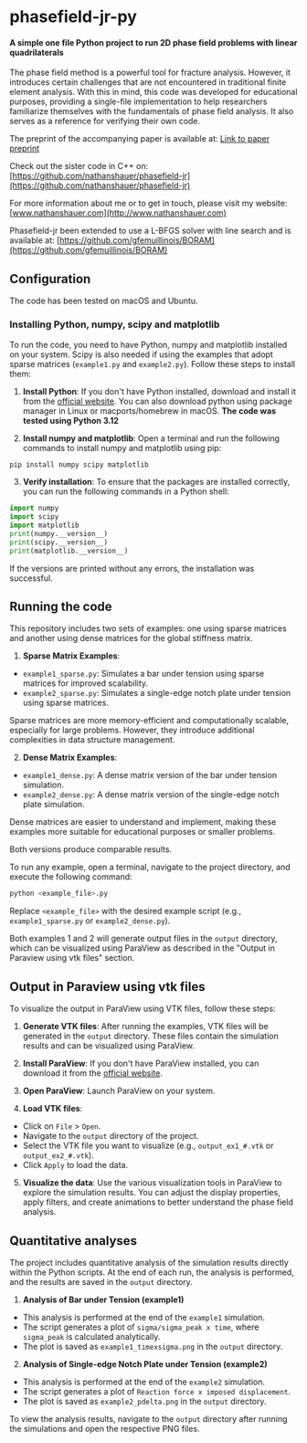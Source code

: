 # phasefield-jr-py
#### A simple one file Python project to run 2D phase field problems with linear quadrilaterals

The phase field method is a powerful tool for fracture analysis. However, it introduces certain challenges that are not encountered in traditional finite element analysis. With this in mind, this code was developed for educational purposes, providing a single-file implementation to help researchers familiarize themselves with the fundamentals of phase field analysis. It also serves as a reference for verifying their own code.

The preprint of the accompanying paper is available at:
[Link to paper preprint](https://papers.ssrn.com/sol3/papers.cfm?abstract_id=5293414)

Check out the sister code in C++ on:
[https://github.com/nathanshauer/phasefield-jr](https://github.com/nathanshauer/phasefield-jr)

For more information about me or to get in touch, please visit my website:
[www.nathanshauer.com](http://www.nathanshauer.com)

Phasefield-jr been extended to use a L-BFGS solver with line search and is available at: 
[https://github.com/gfemuillinois/BORAM](https://github.com/gfemuillinois/BORAM)

## Configuration

The code has been tested on macOS and Ubuntu. 

### Installing Python, numpy, scipy and matplotlib

To run the code, you need to have Python, numpy and matplotlib installed on your system. Scipy is also needed if using the examples that adopt sparse matrices (`example1.py` and `example2.py`). Follow these steps to install them:

1. **Install Python**: If you don't have Python installed, download and install it from the [official website](https://www.python.org/downloads/). You can also download python using package manager in Linux or macports/homebrew in macOS. **The code was tested using Python 3.12**

2. **Install numpy and matplotlib**: Open a terminal and run the following commands to install numpy and matplotlib using pip:

```sh
pip install numpy scipy matplotlib
```

3. **Verify installation**: To ensure that the packages are installed correctly, you can run the following commands in a Python shell:

```python
import numpy
import scipy
import matplotlib
print(numpy.__version__)
print(scipy.__version__)
print(matplotlib.__version__)
```

If the versions are printed without any errors, the installation was successful.

## Running the code

This repository includes two sets of examples: one using sparse matrices and another using dense matrices for the global stiffness matrix. 

1. **Sparse Matrix Examples**: 
  - `example1_sparse.py`: Simulates a bar under tension using sparse matrices for improved scalability.
  - `example2_sparse.py`: Simulates a single-edge notch plate under tension using sparse matrices.

  Sparse matrices are more memory-efficient and computationally scalable, especially for large problems. However, they introduce additional complexities in data structure management.

2. **Dense Matrix Examples**:
  - `example1_dense.py`: A dense matrix version of the bar under tension simulation.
  - `example2_dense.py`: A dense matrix version of the single-edge notch plate simulation.

  Dense matrices are easier to understand and implement, making these examples more suitable for educational purposes or smaller problems.

Both versions produce comparable results.

To run any example, open a terminal, navigate to the project directory, and execute the following command:

```sh
python <example_file>.py
```

Replace `<example_file>` with the desired example script (e.g., `example1_sparse.py` or `example2_dense.py`).

Both examples 1 and 2 will generate output files in the `output` directory, which can be visualized using ParaView as described in the "Output in Paraview using vtk files" section.

## Output in Paraview using vtk files
To visualize the output in ParaView using VTK files, follow these steps:

1. **Generate VTK files**: After running the examples, VTK files will be generated in the `output` directory. These files contain the simulation results and can be visualized using ParaView.

2. **Install ParaView**: If you don't have ParaView installed, you can download it from the [official website](https://www.paraview.org/download/).

3. **Open ParaView**: Launch ParaView on your system.

4. **Load VTK files**:
  - Click on `File` > `Open`.
  - Navigate to the `output` directory of the project.
  - Select the VTK file you want to visualize (e.g., `output_ex1_#.vtk` or `output_ex2_#.vtk`).
  - Click `Apply` to load the data.

5. **Visualize the data**: Use the various visualization tools in ParaView to explore the simulation results. You can adjust the display properties, apply filters, and create animations to better understand the phase field analysis.

## Quantitative analyses 

The project includes quantitative analysis of the simulation results directly within the Python scripts. At the end of each run, the analysis is performed, and the results are saved in the `output` directory.

1. **Analysis of Bar under Tension (example1)**
  - This analysis is performed at the end of the `example1` simulation.
  - The script generates a plot of `sigma/sigma_peak x time`, where `sigma_peak` is calculated analytically.
  - The plot is saved as `example1_timexsigma.png` in the `output` directory.

2. **Analysis of Single-edge Notch Plate under Tension (example2)**
  - This analysis is performed at the end of the `example2` simulation.
  - The script generates a plot of `Reaction force x imposed displacement`.
  - The plot is saved as `example2_pdelta.png` in the `output` directory.

To view the analysis results, navigate to the `output` directory after running the simulations and open the respective PNG files.
